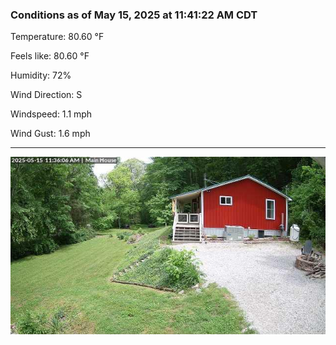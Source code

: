 ### Conditions as of May 15, 2025 at 11:41:22 AM CDT 

Temperature: 80.60 &deg;F

Feels like: 80.60 &deg;F

Humidity: 72%

Wind Direction: S

Windspeed: 1.1 mph

Wind Gust: 1.6 mph

---

<img src="./images/latest.jpeg"/>

